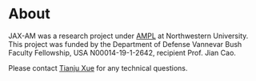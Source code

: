 # About

JAX-AM was a research project under [AMPL](https://www.cao.mech.northwestern.edu/) at Northwestern University. This project was funded by the Department of Defense Vannevar Bush Faculty Fellowship, USA N00014-19-1-2642, recipient Prof. Jian Cao.

Please contact [Tianju Xue](https://cetxue.people.ust.hk/) for any technical questions.


